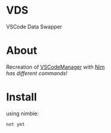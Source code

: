 # VDS
VSCode Data Swapper

# About

Recreation of [VSCodeManager](https://github.com/doongjohn/VSCodeManager) with [Nim](https://nim-lang.org/)  
_has different commands!_

# Install

using nimble:

```cmd
not yet
```
